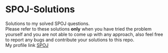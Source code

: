 # SPOJ-Solutions
Solutions to my solved SPOJ questions.\
Please refer to these solutions **only** when you have tried the problem yourself and you are not able to come up with any approach, also feel free to report any bugs and contribute your solutions to this repo.
<br>
My profile link [SPOJ](https://www.spoj.com/users/karan_batra/)
